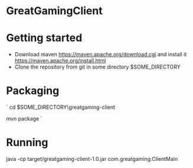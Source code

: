 # GreatGamingClient
# Getting started
- Download maven https://maven.apache.org/download.cgi and install it https://maven.apache.org/install.html
- Clone the repository from git in some directory $SOME_DIRECTORY

# Packaging
`
cd $SOME_DIRECTORY\greatgaming-client

mvn package
`

# Running
java -cp target/greatgaming-client-1.0.jar com.greatgaming.ClientMain